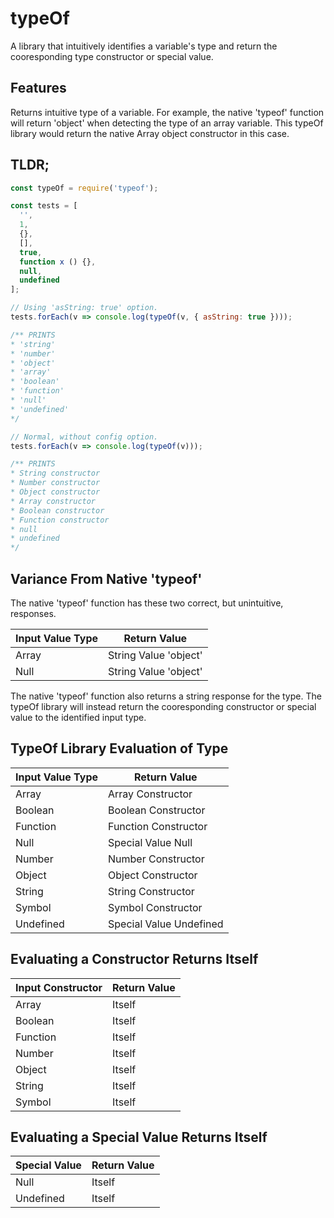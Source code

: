 # typeOf
A library that intuitively identifies a variable's type and return the cooresponding type constructor or special value.

## Features
Returns intuitive type of a variable. For example, the native 'typeof' function will return 'object' when detecting the type of an array variable. This typeOf library would return the native Array object constructor in this case.

## TLDR;
```javascript
const typeOf = require('typeof');

const tests = [
  '',
  1,
  {},
  [],
  true,
  function x () {},
  null,
  undefined
];

// Using 'asString: true' option.
tests.forEach(v => console.log(typeOf(v, { asString: true })));

/** PRINTS
* 'string'
* 'number'
* 'object'
* 'array'
* 'boolean'
* 'function'
* 'null'
* 'undefined'
*/

// Normal, without config option.
tests.forEach(v => console.log(typeOf(v)));

/** PRINTS
* String constructor
* Number constructor
* Object constructor
* Array constructor
* Boolean constructor
* Function constructor
* null
* undefined
*/
```

## Variance From Native 'typeof'
The native 'typeof' function has these two correct, but unintuitive, responses.

| Input Value Type | Return Value              |
| ---------------- | ------------------------- |
| Array            | String Value 'object'     |
| Null             | String Value 'object'     |

The native 'typeof' function also returns a string response for the type. The typeOf library will instead return the cooresponding constructor or special value to the identified input type.

## TypeOf Library Evaluation of Type
| Input Value Type | Return Value            |
| ---------------- | ----------------------- |
| Array            | Array Constructor       |
| Boolean          | Boolean Constructor     |
| Function         | Function Constructor    |
| Null             | Special Value Null      |
| Number           | Number Constructor      |
| Object           | Object Constructor      |
| String           | String Constructor      |
| Symbol           | Symbol Constructor      |
| Undefined        | Special Value Undefined |

## Evaluating a Constructor Returns Itself
| Input Constructor | Return Value            |
| ----------------- | ----------------------- |
| Array             | Itself                  |
| Boolean           | Itself                  |
| Function          | Itself                  |
| Number            | Itself                  |
| Object            | Itself                  |
| String            | Itself                  |
| Symbol            | Itself                  |

## Evaluating a Special Value Returns Itself
| Special Value     | Return Value            |
| ----------------- | ----------------------- |
| Null              | Itself                  |
| Undefined         | Itself                  |

